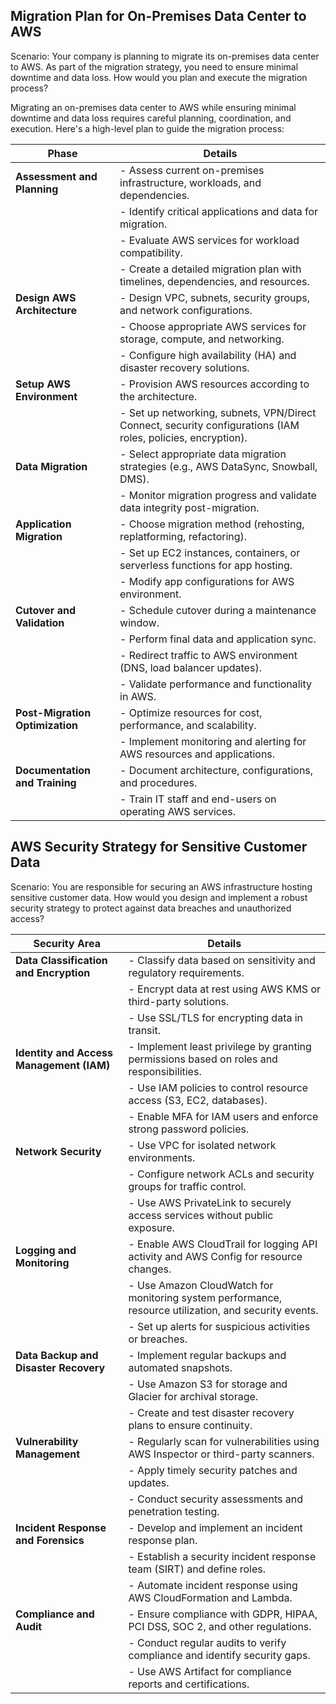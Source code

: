 ## Migration Plan for On-Premises Data Center to AWS

Scenario: Your company is planning to migrate its on-premises data center to AWS. 
As part of the migration strategy, you need to ensure minimal downtime and data loss. 
How would you plan and execute the migration process?

Migrating an on-premises data center to AWS while ensuring minimal downtime and data loss requires careful planning, coordination, and execution. 
Here's a high-level plan to guide the migration process:



| **Phase**                        | **Details**                                                                                                                                                        |
|----------------------------------|--------------------------------------------------------------------------------------------------------------------------------------------------------------------|
| **Assessment and Planning**      | - Assess current on-premises infrastructure, workloads, and dependencies.                                                                                         |
|                                  | - Identify critical applications and data for migration.                                                                                                          |
|                                  | - Evaluate AWS services for workload compatibility.                                                                                                               |
|                                  | - Create a detailed migration plan with timelines, dependencies, and resources.                                                                                   |
| **Design AWS Architecture**      | - Design VPC, subnets, security groups, and network configurations.                                                                                              |
|                                  | - Choose appropriate AWS services for storage, compute, and networking.                                                                                          |
|                                  | - Configure high availability (HA) and disaster recovery solutions.                                                                                              |
| **Setup AWS Environment**        | - Provision AWS resources according to the architecture.                                                                                                         |
|                                  | - Set up networking, subnets, VPN/Direct Connect, security configurations (IAM roles, policies, encryption).                                                      |
| **Data Migration**               | - Select appropriate data migration strategies (e.g., AWS DataSync, Snowball, DMS).                                                                               |
|                                  | - Monitor migration progress and validate data integrity post-migration.                                                                                         |
| **Application Migration**        | - Choose migration method (rehosting, replatforming, refactoring).                                                                                               |
|                                  | - Set up EC2 instances, containers, or serverless functions for app hosting.                                                                                     |
|                                  | - Modify app configurations for AWS environment.                                                                                                                |
| **Cutover and Validation**       | - Schedule cutover during a maintenance window.                                                                                                                  |
|                                  | - Perform final data and application sync.                                                                                                                       |
|                                  | - Redirect traffic to AWS environment (DNS, load balancer updates).                                                                                                |
|                                  | - Validate performance and functionality in AWS.                                                                                                                |
| **Post-Migration Optimization**  | - Optimize resources for cost, performance, and scalability.                                                                                                     |
|                                  | - Implement monitoring and alerting for AWS resources and applications.                                                                                           |
| **Documentation and Training**   | - Document architecture, configurations, and procedures.                                                                                                         |
|                                  | - Train IT staff and end-users on operating AWS services.                                                                                                         |


## AWS Security Strategy for Sensitive Customer Data

Scenario: You are responsible for securing an AWS infrastructure hosting sensitive customer data. 
How would you design and implement a 
robust security strategy to protect against data breaches and unauthorized access?




| **Security Area**                | **Details**                                                                                                                                                        |
|----------------------------------|--------------------------------------------------------------------------------------------------------------------------------------------------------------------|
| **Data Classification and Encryption** | - Classify data based on sensitivity and regulatory requirements.                                                                                              |
|                                  | - Encrypt data at rest using AWS KMS or third-party solutions.                                                                                                   |
|                                  | - Use SSL/TLS for encrypting data in transit.                                                                                                                      |
| **Identity and Access Management (IAM)** | - Implement least privilege by granting permissions based on roles and responsibilities.                                                                         |
|                                  | - Use IAM policies to control resource access (S3, EC2, databases).                                                                                                |
|                                  | - Enable MFA for IAM users and enforce strong password policies.                                                                                                 |
| **Network Security**             | - Use VPC for isolated network environments.                                                                                                                      |
|                                  | - Configure network ACLs and security groups for traffic control.                                                                                                 |
|                                  | - Use AWS PrivateLink to securely access services without public exposure.                                                                                       |
| **Logging and Monitoring**       | - Enable AWS CloudTrail for logging API activity and AWS Config for resource changes.                                                                             |
|                                  | - Use Amazon CloudWatch for monitoring system performance, resource utilization, and security events.                                                             |
|                                  | - Set up alerts for suspicious activities or breaches.                                                                                                           |
| **Data Backup and Disaster Recovery** | - Implement regular backups and automated snapshots.                                                                                                           |
|                                  | - Use Amazon S3 for storage and Glacier for archival storage.                                                                                                     |
|                                  | - Create and test disaster recovery plans to ensure continuity.                                                                                                  |
| **Vulnerability Management**     | - Regularly scan for vulnerabilities using AWS Inspector or third-party scanners.                                                                                |
|                                  | - Apply timely security patches and updates.                                                                                                                      |
|                                  | - Conduct security assessments and penetration testing.                                                                                                         |
| **Incident Response and Forensics** | - Develop and implement an incident response plan.                                                                                                               |
|                                  | - Establish a security incident response team (SIRT) and define roles.                                                                                           |
|                                  | - Automate incident response using AWS CloudFormation and Lambda.                                                                                                 |
| **Compliance and Audit**         | - Ensure compliance with GDPR, HIPAA, PCI DSS, SOC 2, and other regulations.                                                                                       |
|                                  | - Conduct regular audits to verify compliance and identify security gaps.                                                                                         |
|                                  | - Use AWS Artifact for compliance reports and certifications.                                                                                                     |
